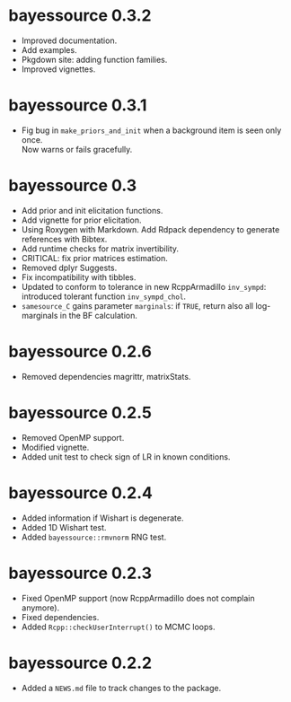 # bayessource 0.3.2

* Improved documentation.
* Add examples.
* Pkgdown site: adding function families.
* Improved vignettes.

# bayessource 0.3.1

* Fig bug in `make_priors_and_init` when a background item is seen only once.    
  Now warns or fails gracefully.

# bayessource 0.3

* Add prior and init elicitation functions.
* Add vignette for prior elicitation.
* Using Roxygen with Markdown. Add Rdpack dependency to generate references with Bibtex.
* Add runtime checks for matrix invertibility.
* CRITICAL: fix prior matrices estimation.
* Removed dplyr Suggests.
* Fix incompatibility with tibbles.
* Updated to conform to tolerance in new RcppArmadillo `inv_sympd`: introduced tolerant function `inv_sympd_chol`.
* `samesource_C` gains parameter `marginals`: if `TRUE`, return also all log-marginals in the BF calculation.

# bayessource 0.2.6

* Removed dependencies magrittr, matrixStats.

# bayessource 0.2.5

* Removed OpenMP support.
* Modified vignette.
* Added unit test to check sign of LR in known conditions.

# bayessource 0.2.4

* Added information if Wishart is degenerate.
* Added 1D Wishart test.
* Added `bayessource::rmvnorm` RNG test.

# bayessource 0.2.3

* Fixed OpenMP support (now RcppArmadillo does not complain anymore).
* Fixed dependencies.
* Added `Rcpp::checkUserInterrupt()` to MCMC loops.

# bayessource 0.2.2

* Added a `NEWS.md` file to track changes to the package.



